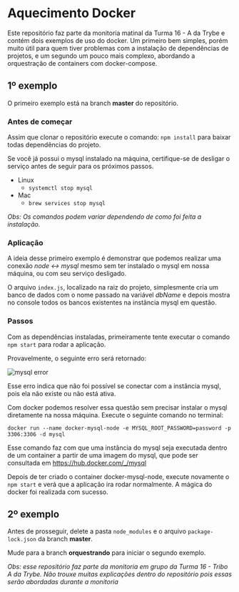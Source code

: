 #  Aquecimento Docker
Este repositório faz parte da monitoria matinal da Turma 16 - A da Trybe e contém dois exemplos de uso do docker. Um primeiro bem simples, porém muito útil para quem tiver problemas com a instalação de dependências de projetos, e um segundo um pouco mais complexo, abordando a orquestração de containers com docker-compose.

## 1º exemplo
O primeiro exemplo está na branch **master** do repositório.

### Antes de começar
Assim que clonar o repositório execute o comando: ```npm install``` para baixar todas dependências do projeto.

Se você já possui o mysql instalado na máquina, certifique-se de desligar o serviço antes de seguir para os próximos passos.

- Linux
  - `systemctl stop mysql`
- Mac
  - `brew services stop mysql`

*Obs: Os comandos podem variar dependendo de como foi feita a instalação.*

### Aplicação
A ideia desse primeiro exemplo é demonstrar que podemos realizar uma conexão *node <-> mysql* mesmo sem ter instalado o mysql em nossa máquina, ou com seu serviço desligado.

O arquivo `index.js`, localizado na raiz do projeto, simplesmente cria um banco de dados com o nome passado na variável *dbName* e depois mostra no console todos os bancos existentes na instância mysql em questão.

### Passos
Com as dependências instaladas, primeiramente tente executar o comando `npm start` para rodar a aplicação.

Provavelmente, o seguinte erro será retornado:

![mysql error](https://i.ibb.co/myzqnpD/error-Docker-Mysql.png)

Esse erro indica que não foi possível se conectar com a instância mysql, pois ela não existe ou não está ativa.

Com docker podemos resolver essa questão sem precisar instalar o mysql diretamente na nossa máquina.
Execute o seguinte comando no terminal:

`docker run --name docker-mysql-node -e MYSQL_ROOT_PASSWORD=password -p 3306:3306 -d mysql`

Esse comando faz com que uma instância do mysql seja executada dentro de um container a partir de uma imagem do mysql, que pode ser consultada em https://hub.docker.com/_/mysql

Depois de ter criado o container docker-mysql-node, execute novamente o `npm start` e verá que a aplicação ira rodar normalmente. A mágica do docker foi realizada com sucesso.

## 2º exemplo
Antes de prosseguir, delete a pasta `node_modules` e o arquivo `package-lock.json` da branch **master**.

Mude para a branch **orquestrando** para iniciar o segundo exemplo.

*Obs: esse repositório faz parte da monitoria em grupo da Turma 16 - Tribo A da Trybe. Não trouxe muitas explicações dentro do repositório pois essas serão abordadas durante a monitoria*
